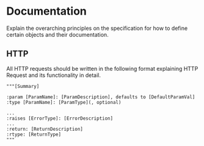 # Documentation

Explain the overarching principles on the specification for how to define certain objects and their documentation.

## HTTP

All HTTP requests should be written in the following format explaining HTTP Request and its functionality in detail.

```python3
"""[Summary]

:param [ParamName]: [ParamDescription], defaults to [DefaultParamVal]
:type [ParamName]: [ParamType](, optional)

...
:raises [ErrorType]: [ErrorDescription]
...
:return: [ReturnDescription]
:rtype: [ReturnType]
"""
```
